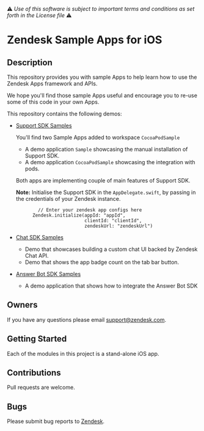 :warning: *Use of this software is subject to important terms and conditions as set forth in the License file* :warning:

# Zendesk Sample Apps for iOS

## Description
This repository provides you with sample Apps to help learn how to use the Zendesk Apps framework and APIs.

We hope you'll find those sample Apps useful and encourage you to re-use some of this code in your own Apps.

This repository contains the following demos:
- [Support SDK Samples](SupportSDKSamples)

  You'll find two Sample Apps added to workspace `CocoaPodSample`
  - A demo application `Sample` showcasing the manual installation of Support SDK.
  - A demo application `CocoaPodSample` showcasing the integration with pods.
  
  Both apps are implementing couple of main features of Support SDK.
  
  **Note:** Initialise the Support SDK in the `AppDelegate.swift`, by passing in the credentials of your Zendesk instance.
  ```
          // Enter your zendesk app configs here
        Zendesk.initialize(appId: "appId",
                           clientId: "clientId",
                           zendeskUrl: "zendeskUrl")
  ```
                           
- [Chat SDK Samples](ChatSDKSamples)
  - Demo that showcases building a custom chat UI backed by Zendesk Chat API.
  - Demo that shows the app badge count on the tab bar button.
- [Answer Bot SDK Samples](AnswerBotSDKSample)
  - A demo application that shows how to integrate the Answer Bot SDK

## Owners
If you have any questions please email support@zendesk.com.

## Getting Started
Each of the modules in this project is a stand-alone iOS app.

## Contributions
Pull requests are welcome.

## Bugs
Please submit bug reports to [Zendesk](https://support.zendesk.com/requests/new).
